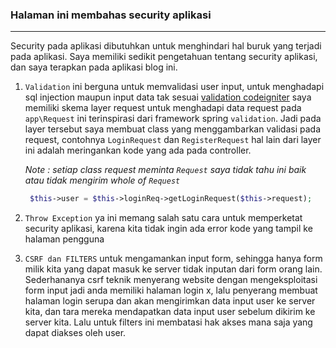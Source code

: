 ### Halaman ini membahas security aplikasi

---

Security pada aplikasi dibutuhkan untuk menghindari
hal buruk yang terjadi pada aplikasi. Saya memiliki 
sedikit pengetahuan tentang security aplikasi, dan
saya terapkan pada aplikasi blog ini.

1. `Validation` ini berguna untuk memvalidasi user 
input, untuk menghadapi sql injection maupun input
data tak sesuai [validation codeigniter](https://codeigniter4.github.io/userguide/libraries/validation.html)
saya memiliki skema layer request untuk menghadapi
data request pada `app\Request` ini terinspirasi dari
framework spring `validation`. Jadi pada layer tersebut
saya membuat class yang menggambarkan validasi pada 
request, contohnya `LoginRequest` dan `RegisterRequest`
hal lain dari layer ini adalah meringankan kode yang ada
pada controller.
    
    _Note : setiap class request meminta `Request` saya_ 
    _tidak tahu ini baik atau tidak mengirim whole of `Request`_
    ```php
     $this->user = $this->loginReq->getLoginRequest($this->request);
    ```
   
2. `Throw Exception` ya ini memang salah satu cara
untuk memperketat security aplikasi, karena kita
tidak ingin ada error kode yang tampil ke halaman pengguna

3. `CSRF dan FILTERS` untuk mengamankan input form,
sehingga hanya form milik kita yang dapat masuk ke server
tidak inputan dari form orang lain. Sederhananya csrf
teknik menyerang website dengan mengeksploitasi form input
jadi anda memiliki halaman login x, lalu penyerang membuat
halaman login serupa dan akan mengirimkan data input user
ke server kita,  dan tara mereka mendapatkan data input user
sebelum dikirim ke server kita. Lalu untuk filters
ini membatasi hak akses mana saja yang dapat diakses oleh 
user.